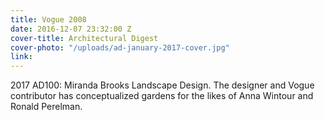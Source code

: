 ```yaml
---
title: Vogue 2008
date: 2016-12-07 23:32:00 Z
cover-title: Architectural Digest
cover-photo: "/uploads/ad-january-2017-cover.jpg"
link:
---
```


2017 AD100: Miranda Brooks Landscape Design. The designer and Vogue contributor has conceptualized gardens for the likes of Anna Wintour and Ronald Perelman.
